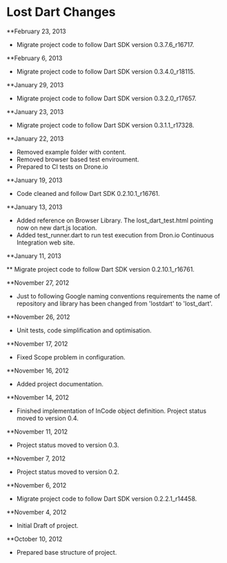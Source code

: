 Lost Dart Changes
==============

**February 23, 2013

* Migrate project code to follow Dart SDK version  0.3.7.6_r16717.

**February 6, 2013

* Migrate project code to follow Dart SDK version 0.3.4.0_r18115.

**January 29, 2013

* Migrate project code to follow Dart SDK version 0.3.2.0_r17657.

**January 23, 2013

* Migrate project code to follow Dart SDK version 0.3.1.1_r17328.

**January 22, 2013

* Removed example folder with content.
* Removed browser based test enviroument.
* Prepared to CI tests on Drone.io

**January 19, 2013

* Code cleaned and follow Dart SDK 0.2.10.1_r16761.

**January 13, 2013

* Added reference on Browser Library. The lost_dart_test.html pointing now on new dart.js location.
* Added test_runner.dart to run test execution from Dron.io Continuous Integration web site.

**January 11, 2013

** Migrate project code to follow Dart SDK version 0.2.10.1_r16761.

**November 27, 2012

* Just to following Google naming conventions requirements the name of repository and library has been changed from 'lostdart' to 'lost_dart'.

**November 26, 2012

* Unit tests, code simplification and optimisation.

**November 17, 2012

* Fixed Scope problem in configuration.

**November 16, 2012

* Added project documentation.

**November 14, 2012

* Finished implementation of InCode object definition. Project status moved to version 0.4.

**November 11, 2012

* Project status moved to version 0.3.

**November 7, 2012

* Project status moved to version 0.2.

**November 6, 2012

* Migrate project code to follow Dart SDK version 0.2.2.1_r14458.

**November 4, 2012

* Initial Draft of project.

**October 10, 2012

* Prepared base structure of project.
